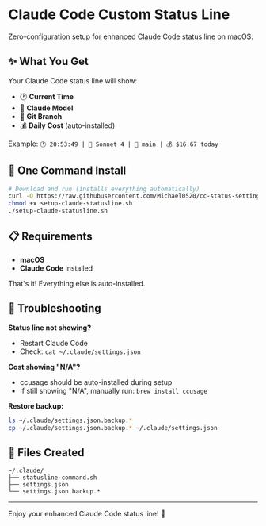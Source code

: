 # Claude Code Custom Status Line

Zero-configuration setup for enhanced Claude Code status line on macOS.

## ✨ What You Get

Your Claude Code status line will show:

- 🕐 **Current Time**
- 🤖 **Claude Model** 
- 🌿 **Git Branch**
- 💰 **Daily Cost** (auto-installed)

Example: `🕐 20:53:49 | 🤖 Sonnet 4 | 🌿 main | 💰 $16.67 today`

## 🚀 One Command Install

```bash
# Download and run (installs everything automatically)
curl -O https://raw.githubusercontent.com/Michael0520/cc-status-setting/main/setup-claude-statusline.sh
chmod +x setup-claude-statusline.sh
./setup-claude-statusline.sh
```

## 📋 Requirements

- **macOS**
- **Claude Code** installed

That's it! Everything else is auto-installed.

## 🔧 Troubleshooting

**Status line not showing?**
- Restart Claude Code
- Check: `cat ~/.claude/settings.json`

**Cost showing "N/A"?**
- ccusage should be auto-installed during setup
- If still showing "N/A", manually run: `brew install ccusage`

**Restore backup:**
```bash
ls ~/.claude/settings.json.backup.*
cp ~/.claude/settings.json.backup.* ~/.claude/settings.json
```

## 📁 Files Created

```
~/.claude/
├── statusline-command.sh
├── settings.json
└── settings.json.backup.*
```

---

Enjoy your enhanced Claude Code status line! 🎉